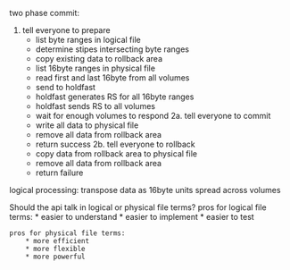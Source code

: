 two phase commit:
1. tell everyone to prepare
    * list byte ranges in logical file
    * determine stipes intersecting byte ranges
    * copy existing data to rollback area
    * list 16byte ranges in physical file
    * read first and last 16byte from all volumes
    * send to holdfast
    * holdfast generates RS for all 16byte ranges
    * holdfast sends RS to all volumes
    * wait for enough volumes to respond
2a. tell everyone to commit
    * write all data to physical file
    * remove all data from rollback area
    * return success
2b. tell everyone to rollback
    * copy data from rollback area to physical file
    * remove all data from rollback area
    * return failure

logical processing:
transpose data as 16byte units spread across volumes


Should the api talk in logical or physical file terms?
    pros for logical file terms:
        * easier to understand
        * easier to implement
        * easier to test

    pros for physical file terms:
        * more efficient
        * more flexible
        * more powerful
